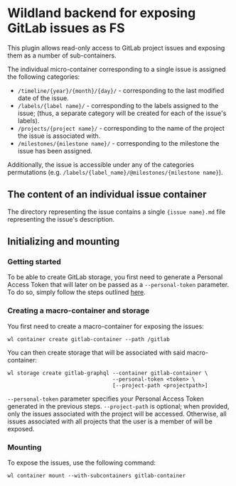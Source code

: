 # Wildland backend for exposing GitLab issues as FS
This plugin allows read-only access to GitLab project issues and exposing them as a number of sub-containers.

The individual micro-container corresponding to a single issue is assigned the following categories:

- `/timeline/{year}/{month}/{day}/` - corresponding to the last modified date of the issue.
- `/labels/{label name}/` - corresponding to the labels assigned to the issue; (thus, a separate category will be created for each of the issue's labels).
- `/projects/{project name}/` - corresponding to the name of the project the issue is associated with.
- `/milestones/{milestone name}/` - corresponding to the milestone the issue has been assigned.

Additionally, the issue is accessible under any of the categories permutations (e.g. `/labels/{label_name}/@milestones/{milestone name}`).

## The content of an individual issue container

The directory representing the issue contains a single `{issue name}.md` file representing the issue's description.

## Initializing and mounting

### Getting started

To be able to create GitLab storage, you first need to generate a Personal Access Token that will later on be passed as a `--personal-token` parameter. To do so, simply follow the steps outlined [here][1].

### Creating a macro-container and storage

You first need to create a macro-container for exposing the issues:
```
wl container create gitlab-container --path /gitlab
```
You can then create storage that will be associated with said macro-container:
```
wl storage create gitlab-graphql --container gitlab-container \ 
                                 --personal-token <token> \
                                 [--project-path <projectpath>]
```
`--personal-token` parameter specifies your Personal Access Token generated in the previous steps.
`--project-path` is optional; when provided, only the issues associated with the project will be accessed. Otherwise, all issues associated with all projects that the user is a member of will be exposed.

### Mounting

To expose the issues, use the following command:
```
wl container mount --with-subcontainers gitlab-container
```

[1]: https://docs.gitlab.com/ee/user/profile/personal_access_tokens.html




